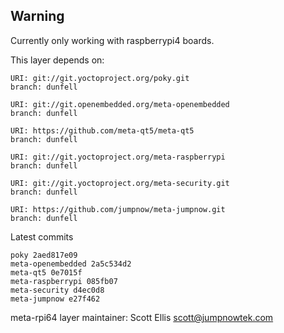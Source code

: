 ## Warning
Currently only working with raspberrypi4 boards.

This layer depends on:

    URI: git://git.yoctoproject.org/poky.git
    branch: dunfell

    URI: git://git.openembedded.org/meta-openembedded
    branch: dunfell

    URI: https://github.com/meta-qt5/meta-qt5
    branch: dunfell

    URI: git://git.yoctoproject.org/meta-raspberrypi
    branch: dunfell

    URI: git://git.yoctoproject.org/meta-security.git
    branch: dunfell

    URI: https://github.com/jumpnow/meta-jumpnow.git
    branch: dunfell

Latest commits

    poky 2aed817e09
    meta-openembedded 2a5c534d2
    meta-qt5 0e7015f
    meta-raspberrypi 085fb07
    meta-security d4ec0d8
    meta-jumpnow e27f462

meta-rpi64 layer maintainer: Scott Ellis <scott@jumpnowtek.com>
